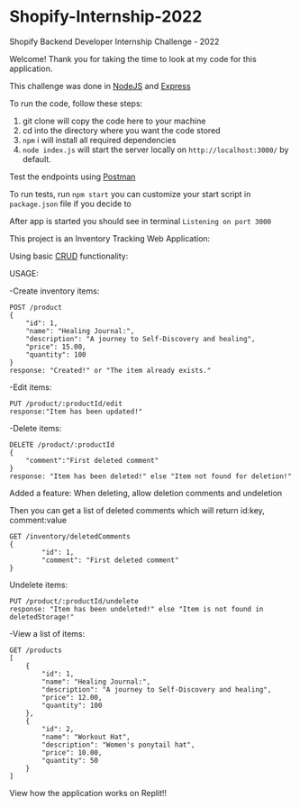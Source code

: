 # Shopify-Internship-2022

Shopify Backend Developer Internship Challenge - 2022

Welcome! Thank you for taking the time to look at my code for this application. 

This challenge was done in [NodeJS](https://nodejs.org/en/) and [Express](https://developer.mozilla.org/en-US/docs/Learn/Server-side/Express_Nodejs/Introduction)

To run the code, follow these steps:

1. git clone will copy the code here to your machine
2. cd into the directory where you want the code stored
3. `npm` i will install all required dependencies
4. `node index.js` will start the server locally on `http://localhost:3000/` by default. 

Test the endpoints using [Postman](https://www.postman.com/)

To run tests, run `npm start` you can customize your start script in `package.json` file if you decide to 

After app is started you should see in terminal 
`Listening on port 3000`

This project is an Inventory Tracking Web Application:

Using basic [CRUD](https://en.wikipedia.org/wiki/Create,_read,_update_and_delete) functionality:

USAGE:

-Create inventory items: 
```
POST /product
{
    "id": 1,
    "name": "Healing Journal:",
    "description": "A journey to Self-Discovery and healing",
    "price": 15.00,
    "quantity": 100
}
response: "Created!" or "The item already exists."
```

-Edit items: 
```
PUT /product/:productId/edit
response:"Item has been updated!"
```
-Delete items:
```
DELETE /product/:productId
{
    "comment":"First deleted comment"
}
response: "Item has been deleted!" else "Item not found for deletion!"
```
Added a feature: When deleting, allow deletion comments and undeletion

Then you can get a list of deleted comments which will return id:key, comment:value
```
GET /inventory/deletedComments
{
        "id": 1,
        "comment": "First deleted comment"
}
```
Undelete items:
```
PUT /product/:productId/undelete
response: "Item has been undeleted!" else "Item is not found in deletedStorage!"
```

-View a list of items:
```
GET /products
[
    {
        "id": 1,
        "name": "Healing Journal:",
        "description": "A journey to Self-Discovery and healing",
        "price": 12.00,
        "quantity": 100
    },
    {
        "id": 2,
        "name": "Workout Hat",
        "description": "Women's ponytail hat",
        "price": 10.00,
        "quantity": 50
    }
]
```

View how the application works on Replit!!

